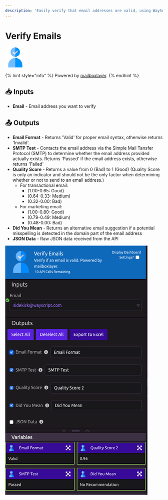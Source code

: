 ```yaml
---
description: 'Easily verify that email addresses are valid, using WayScript.'
---
```


# Verify Emails

![Verify that an email address is valid.](../../.gitbook/assets/email_verifier%20%281%29%20%281%29%20%281%29.png)

{% hint style="info" %}
Powered by [mailboxlayer](https://mailboxlayer.com/).
{% endhint %}

## 📥 Inputs

* **Email** - Email address you want to verify

## 📤 Outputs

* **Email Format** - Returns 'Valid' for proper email syntax, otherwise returns 'Invalid'.
* **SMTP Test** - Contacts the email address via the Simple Mail Tansfer Protocol \(SMTP\) to determine whether the email address provided actually exists. Returns 'Passed' if the email address exists, otherwise returns 'Failed'
* **Quality Score** - Returns a value from 0 \(Bad\) to 1 \(Good\)  \(Quality Score is only an indicator and should not be the only factor when determining whether or not to send to an email address.\)
  * For transactional email: 
    * \(1.00-0.65: Good\) 
    * \(0.64-0.33: Medium\)
    * \(0.32-0.00: Bad\)
  * For marketing email:
    * \(1.00-0.80: Good\) 
    * \(0.79-0.49: Medium\)
    * \(0.48-0.00: Bad\)
* **Did You Mean** - Returns an alternative email suggestion if a potential misspelling is detected in the domain part of the email address
* **JSON Data** - Raw JSON data received from the API

![](../../.gitbook/assets/verify_email_example.png)


